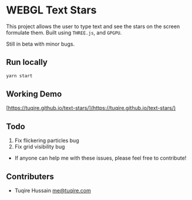 # WEBGL Text Stars

This project allows the user to type text and see the stars on the screen formulate them. Built using `THREE.js`, and `GPGPU`.

Still in beta with minor bugs.

## Run locally

```bash
yarn start
```

## Working Demo

[https://tuqire.github.io/text-stars/](https://tuqire.github.io/text-stars/)

## Todo

1. Fix flickering particles bug
2. Fix grid visibility bug

* If anyone can help me with these issues, please feel free to contribute!

## Contributers

* Tuqire Hussain <me@tuqire.com>